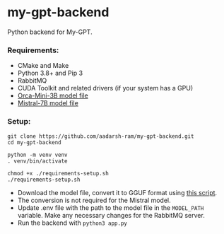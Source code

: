 # my-gpt-backend

Python backend for My-GPT.

### Requirements:
- CMake and Make
- Python 3.8+ and Pip 3
- RabbitMQ
- CUDA Toolkit and related drivers (if your system has a GPU)
- [Orca-Mini-3B model file](https://huggingface.co/TheBloke/orca_mini_3B-GGML/blob/main/orca-mini-3b.ggmlv3.q5_0.bin)
- [Mistral-7B model file](https://huggingface.co/TheBloke/Mistral-7B-Instruct-v0.2-GGUF)

### Setup:
```
git clone https://github.com/aadarsh-ram/my-gpt-backend.git
cd my-gpt-backend

python -m venv venv
. venv/bin/activate

chmod +x ./requirements-setup.sh
./requirements-setup.sh
```

- Download the model file, convert it to GGUF format using [this script](https://github.com/ggerganov/llama.cpp/blob/master/convert-llama-ggml-to-gguf.py).
- The conversion is not required for the Mistral model.
- Update .env file with the path to the model file in the `MODEL_PATH` variable. Make any necessary changes for the RabbitMQ server.
- Run the backend with `python3 app.py`